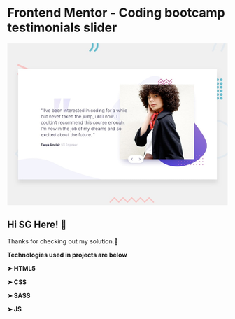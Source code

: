 # Frontend Mentor - Coding bootcamp testimonials slider

![Design preview for the Coding bootcamp testimonials slider coding challenge](./design/desktop-preview.jpg)

## Hi SG Here! 👋

Thanks for checking out my solution.🚀

**Technologies used in projects are below**

**➤ HTML5**

**➤ CSS**

**➤ SASS**

**➤ JS**
